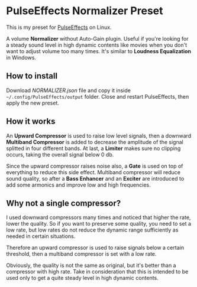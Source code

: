 # PulseEffects Normalizer Preset

This is my preset for [PulseEffects](https://github.com/wwmm/pulseeffects) on Linux.

A volume **Normalizer** without Auto-Gain plugin. Useful if you're looking for a steady sound level in high dynamic contents like movies when you don't want to adjust volume too many times. It's similar to **Loudness Equalization** in Windows.

## How to install ##

Download *NORMALIZER.json* file and copy it inside `~/.config/PulseEffects/output` folder. Close and restart PulseEffects, then apply the new preset. 

## How it works

An **Upward Compressor** is used to raise low level signals, then a downward **Multiband Compressor** is added to decrease the amplitude of the signal splitted in four different bands. At last, a **Limiter** makes sure no clipping occurs, taking the overall signal below 0 db. 

Since the upward compressor raises noise also, a **Gate** is used on top of everything to reduce this side effect. Multiband compressor will reduce sound quality, so after a **Bass Enhancer** and an **Exciter** are introduced to add some armonics and improve low and high frequencies.

## Why not a single compressor?

I used downward compressors many times and noticed that higher the rate, lower the quality. So if you want to preserve some quality, you need to set a low rate, but low rates do not reduce the dynamic range sufficiently as needed in certain situations.

Therefore an upward compressor is used to raise signals below a certain threshold, then a multiband compressor is set with a low rate.

Obviously, the quality is not the same as original, but it's better than a compressor with high rate. Take in consideration that this is intended to be used only to get a quite steady level in high dynamic contents.
